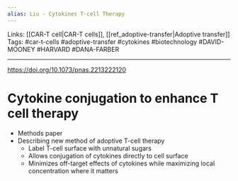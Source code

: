 ```yaml
---
alias: Liu - Cytokines T-cell Therapy
---
```


Links: [[CAR-T cell|CAR-T cells]], [[ref_adoptive-transfer|Adoptive transfer]]
Tags: #car-t-cells #adoptive-transfer #cytokines #biotechnology #DAVID-MOONEY #HARVARD #DANA-FARBER

---

https://doi.org/10.1073/pnas.2213222120

# Cytokine conjugation to enhance T cell therapy

- Methods paper
- Describing new method of adoptive T-cell therapy
	- Label T-cell surface with unnatural sugars
	- Allows conjugation of cytokines directly to cell surface
	- Minimizes off-target effects of cytokines while maximizing local concentration where it matters